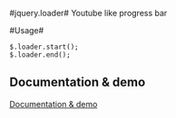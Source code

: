 #jquery.loader#
Youtube like progress bar

#Usage#

    $.loader.start();
    $.loader.end();

## Documentation & demo
[Documentation & demo](http://supplyframe.github.io/jquery.loader)